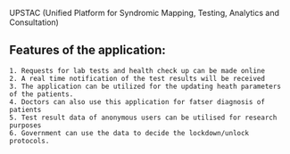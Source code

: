 UPSTAC (Unified Platform for Syndromic Mapping, Testing, Analytics and Consultation)

Features of the application:
-------------------------------
	1. Requests for lab tests and health check up can be made online
	2. A real time notification of the test results will be received
	3. The application can be utilized for the updating heath parameters of the patients.
	4. Doctors can also use this application for fatser diagnosis of patients
	5. Test result data of anonymous users can be utilised for research purposes
	6. Government can use the data to decide the lockdown/unlock protocols.
